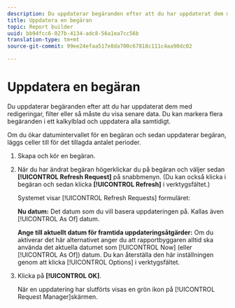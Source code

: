 ```yaml
---
description: Du uppdaterar begäranden efter att du har uppdaterat dem med redigeringar, filter eller så måste du visa senare data. Du kan markera flera begäranden i ett kalkylblad och uppdatera alla samtidigt.
title: Uppdatera en begäran
topic: Report builder
uuid: bb94fcc6-027b-4134-adc8-56a1ea7cc56b
translation-type: tm+mt
source-git-commit: 99ee24efaa517e8da700c67818c111c4aa90dc02

---
```



# Uppdatera en begäran

Du uppdaterar begäranden efter att du har uppdaterat dem med redigeringar, filter eller så måste du visa senare data. Du kan markera flera begäranden i ett kalkylblad och uppdatera alla samtidigt.

Om du ökar datumintervallet för en begäran och sedan uppdaterar begäran, läggs celler till för det tillagda antalet perioder.

1. Skapa och kör en begäran.
1. När du har ändrat begäran högerklickar du på begäran och väljer sedan **[!UICONTROL Refresh Request]** på snabbmenyn. (Du kan också klicka i begäran och sedan klicka **[!UICONTROL Refresh]** i verktygsfältet.)

   Systemet visar [!UICONTROL Refresh Requests] formuläret:

   **Nu datum:** Det datum som du vill basera uppdateringen på. Kallas även [!UICONTROL As Of] datum.

   **Ange till aktuellt datum för framtida uppdateringsåtgärder:** Om du aktiverar det här alternativet anger du att rapportbyggaren alltid ska använda det aktuella datumet som [!UICONTROL Now] (eller [!UICONTROL As Of]) datum. Du kan återställa den här inställningen genom att klicka [!UICONTROL Options] i verktygsfältet.
1. Klicka på **[!UICONTROL OK]**.

   När en uppdatering har slutförts visas en grön ikon på [!UICONTROL Request Manager]skärmen.
